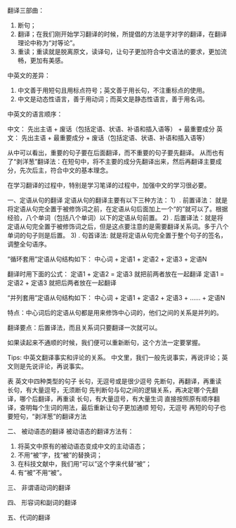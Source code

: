 
翻译三部曲：

1.  断句；
2. 翻译；在我们刚开始学习翻译的时候，所提倡的方法是字对字的翻译，在翻译理论中称为“对等论”。
3. 重读；重读就是脱离原文，读译句，让句子更加符合中文语法的要求，更加流畅，更加有美感。

中英文的差异：
1. 中文善于用短句且用标点符号；英文善于用长句，不注重标点的使用。
2. 中文是动态性语言，善于用动词；而英文是静态性语言，善于用名词。

中英文的语言顺序：

中文：  先出主语 + 废话（包括定语、状语、补语和插入语等） + 最重要成分
英文：  先出主语 + 最重要成分 + 废话（包括定语、状语、补语和插入语等）

从中可以看出，重要的句子要在后面翻译，而不重要的句子要先翻译。
从而也有了“剥洋葱”翻译法：在短句中，将不主要的成分先翻译出来，然后再翻译主要成分，先次后主，符合中文的基本理念。

在学习翻译的过程中，特别是学习笔译的过程中，加强中文的学习很必要。

一、定语从句的翻译
定语从句的翻译主要有以下三种方法：
1）. 前置译法： 就是将定语从句完全置于被修饰词之前，在定语从句后面加上一个“的”就可以了。根据经验，八个单词（包括八个单词）以下的定语从句前置。
2) . 后置译法：就是将定语从句完全置于被修饰词之后，但是这点要注意的是需要翻译关系词。多于八个单词的句子则是后置。
3) . 句首译法: 就是将定语从句完全置于整个句子的签名，调整全句语序。

“循环套用”定语从句结构如下：
中心词 + 定语1 + 定语2 + 定语3 + 定语N

翻译时用下面的公式：
定语1 + 定语2  = 定语3  就把前两者放在一起翻译
定语1 = 定语2 + 定语3 就把后两者放在一起翻译

“并列套用”定语从句结构如下：
中心词 + 定语1 + 定语2 + 定语3 + …… + 定语N

特点：中心词后的定语从句都是用来修饰中心词的，他们之间的关系是并列的。

翻译要点：后置译法，而且关系词只要翻译一次就可以。

如果读起来不通顺的时候，我们便可以重新断句，这个方法一定要掌握。

Tips:
中英文翻译事实和评论的关系。 中文里，我们一般先说事实，再说评论；英文则是先说评论，再说事实。

表 英文中四种类型的句子
长句，无逗号或是很少逗号	先断句，再翻译，再重读
长句，有大量逗号，无须断句	先判断句与句之间的逻辑关系，再决定哪个先翻译，哪个后翻译，再重读
长句，有大量逗号，有大量生词	直接按照原有顺序翻译，查明每个生词的用法，最后重新让句子更加通顺
短句，无逗号	再短的句子也要短句，“剥洋葱”的翻译方法



二、 被动语态的翻译
 被动语态的翻译方法有：
1.  将英文中原有的被动语态变成中文的主动语态；
2. 不用“被”字，找“被”的替换词；
3. 在科技文献中，我们用“可以”这个字来代替“被”；
4. 有“被”不用“被”。

三、 非谓语动词的翻译

四、 形容词和副词的翻译

五、代词的翻译


